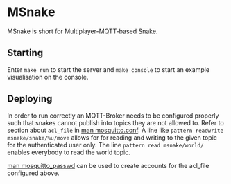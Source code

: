 # MSnake

MSnake is short for Multiplayer-MQTT-based Snake.


## Starting

Enter `make run` to start the server and `make console` to start an
example visualisation on the console.

## Deploying

In order to run correctly an MQTT-Broker needs to be configured
properly such that snakes cannot publish into topics they are
not allowed to. Refer to section about `acl_file` in
[man mosquitto.conf](https://mosquitto.org/man/mosquitto-conf-5.html).
A line like `pattern readwrite msnake/snake/%u/move` allows for 
for reading and writing to
the given topic for the authenticated user only. The line
`pattern read msnake/world/` enables everybody to read the world
topic.

[man mosquitto_passwd](https://mosquitto.org/man/mosquitto_passwd-1.html)
can be used to create accounts for the acl_file configured above.
